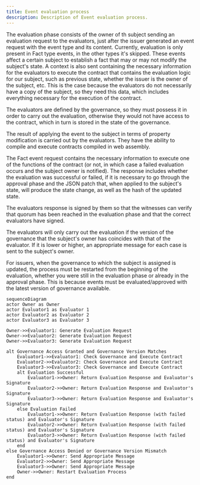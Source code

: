 ```yaml
---
title: Event evaluation process
description: Description of Event evaluation process.
---
```

The evaluation phase consists of the owner of th subject sending an evaluation request to the evaluators, just after the issuer generated an event request with the event type and its content. Currently, evaluation is only present in Fact type events, in the other types it's skipped. These events affect a certain subject to establish a fact that may or may not modify the subject's state. A context is also sent containing the necessary information for the evaluators to execute the contract that contains the evaluation logic for our subject, such as previous state, whether the issuer is the owner of the subject, etc. This is the case because the evaluators do not necessarily have a copy of the subject, so they need this data, which includes everything necessary for the execution of the contract.

The evaluators are defined by the governance, so they must possess it in order to carry out the evaluation, otherwise they would not have access to the contract, which in turn is stored in the state of the governance.

The result of applying the event to the subject in terms of property modification is carried out by the evaluators. They have the ability to compile and execute contracts compiled in web assembly.

The Fact event request contains the necessary information to execute one of the functions of the contract (or not, in which case a failed evaluation occurs and the subject owner is notified). The response includes whether the evaluation was successful or failed, if it is necessary to go through the approval phase and the JSON patch that, when applied to the subject's state, will produce the state change, as well as the hash of the updated state.

The evaluators response is signed by them so that the witnesses can verify that quorum has been reached in the evaluation phase and that the correct evaluators have signed.

The evaluators will only carry out the evaluation if the version of the governance that the subject's owner has coincides with that of the evaluator. If it is lower or higher, an appropriate message for each case is sent to the subject's owner.

For issuers, when the governance to which the subject is assigned is updated, the process must be restarted from the beginning of the evaluation, whether you were still in the evaluation phase or already in the approval phase. This is because events must be evaluated/approved with the latest version of governance available.

```mermaid
sequenceDiagram
actor Owner as Owner
actor Evaluator1 as Evaluator 1
actor Evaluator2 as Evaluator 2
actor Evaluator3 as Evaluator 3

Owner->>Evaluator1: Generate Evaluation Request
Owner->>Evaluator2: Generate Evaluation Request
Owner->>Evaluator3: Generate Evaluation Request

alt Governance Access Granted and Governance Version Matches
    Evaluator1->>Evaluator1: Check Governance and Execute Contract
    Evaluator2->>Evaluator2: Check Governance and Execute Contract
    Evaluator3->>Evaluator3: Check Governance and Execute Contract
    alt Evaluation Successful
        Evaluator1->>Owner: Return Evaluation Response and Evaluator's Signature
        Evaluator2->>Owner: Return Evaluation Response and Evaluator's Signature
        Evaluator3->>Owner: Return Evaluation Response and Evaluator's Signature
    else Evaluation Failed
        Evaluator1->>Owner: Return Evaluation Response (with failed status) and Evaluator's Signature
        Evaluator2->>Owner: Return Evaluation Response (with failed status) and Evaluator's Signature
        Evaluator3->>Owner: Return Evaluation Response (with failed status) and Evaluator's Signature
    end
else Governance Access Denied or Governance Version Mismatch
    Evaluator1->>Owner: Send Appropriate Message
    Evaluator2->>Owner: Send Appropriate Message
    Evaluator3->>Owner: Send Appropriate Message
    Owner->>Owner: Restart Evaluation Process
end
```
